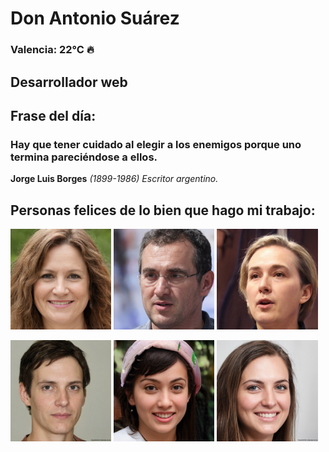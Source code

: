 # Don Antonio Suárez
### Valencia:  22°C 🔥
## Desarrollador web
## Frase del día:
<!-- START QUOTE -->
### Hay que tener cuidado al elegir a los enemigos porque uno termina pareciéndose a ellos.
**Jorge Luis Borges** *(1899-1986) Escritor argentino.*
<!-- END QUOTE -->






## Personas felices de lo bien que hago mi trabajo:

<p float="left">
  <img src="src/image_0.png" width="32%" />
  <img src="src/image_1.png" width="32%" /> 
  <img src="src/image_2.png" width="32%" />
</p>
<p float="left">
  <img src="src/image_3.png" width="32%" />
  <img src="src/image_4.png" width="32%" /> 
  <img src="src/image_5.png" width="32%" />
</p>